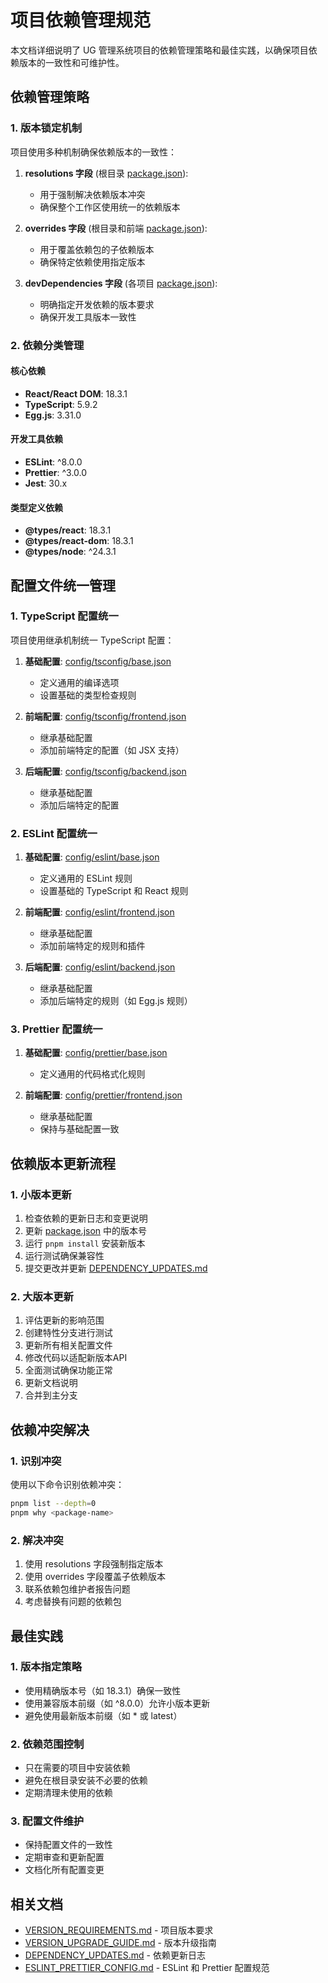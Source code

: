 # 项目依赖管理规范

本文档详细说明了 UG 管理系统项目的依赖管理策略和最佳实践，以确保项目依赖版本的一致性和可维护性。

## 依赖管理策略

### 1. 版本锁定机制

项目使用多种机制确保依赖版本的一致性：

1. **resolutions 字段** (根目录 [package.json](file:///e:/YSY/UG/package.json)):
   - 用于强制解决依赖版本冲突
   - 确保整个工作区使用统一的依赖版本

2. **overrides 字段** (根目录和前端 [package.json](file:///e:/YSY/UG/package.json)):
   - 用于覆盖依赖包的子依赖版本
   - 确保特定依赖使用指定版本

3. **devDependencies 字段** (各项目 [package.json](file:///e:/YSY/UG/package.json)):
   - 明确指定开发依赖的版本要求
   - 确保开发工具版本一致性

### 2. 依赖分类管理

#### 核心依赖
- **React/React DOM**: 18.3.1
- **TypeScript**: 5.9.2
- **Egg.js**: 3.31.0

#### 开发工具依赖
- **ESLint**: ^8.0.0
- **Prettier**: ^3.0.0
- **Jest**: 30.x

#### 类型定义依赖
- **@types/react**: 18.3.1
- **@types/react-dom**: 18.3.1
- **@types/node**: ^24.3.1

## 配置文件统一管理

### 1. TypeScript 配置统一

项目使用继承机制统一 TypeScript 配置：

1. **基础配置**: [config/tsconfig/base.json](file:///e:/YSY/UG/config/tsconfig/base.json)
   - 定义通用的编译选项
   - 设置基础的类型检查规则

2. **前端配置**: [config/tsconfig/frontend.json](file:///e:/YSY/UG/config/tsconfig/frontend.json)
   - 继承基础配置
   - 添加前端特定的配置（如 JSX 支持）

3. **后端配置**: [config/tsconfig/backend.json](file:///e:/YSY/UG/config/tsconfig/backend.json)
   - 继承基础配置
   - 添加后端特定的配置

### 2. ESLint 配置统一

1. **基础配置**: [config/eslint/base.json](file:///e:/YSY/UG/config/eslint/base.json)
   - 定义通用的 ESLint 规则
   - 设置基础的 TypeScript 和 React 规则

2. **前端配置**: [config/eslint/frontend.json](file:///e:/YSY/UG/config/eslint/frontend.json)
   - 继承基础配置
   - 添加前端特定的规则和插件

3. **后端配置**: [config/eslint/backend.json](file:///e:/YSY/UG/config/eslint/backend.json)
   - 继承基础配置
   - 添加后端特定的规则（如 Egg.js 规则）

### 3. Prettier 配置统一

1. **基础配置**: [config/prettier/base.json](file:///e:/YSY/UG/config/prettier/base.json)
   - 定义通用的代码格式化规则

2. **前端配置**: [config/prettier/frontend.json](file:///e:/YSY/UG/config/prettier/frontend.json)
   - 继承基础配置
   - 保持与基础配置一致

## 依赖版本更新流程

### 1. 小版本更新
1. 检查依赖的更新日志和变更说明
2. 更新 [package.json](file:///e:/YSY/UG/package.json) 中的版本号
3. 运行 `pnpm install` 安装新版本
4. 运行测试确保兼容性
5. 提交更改并更新 [DEPENDENCY_UPDATES.md](DEPENDENCY_UPDATES.md)

### 2. 大版本更新
1. 评估更新的影响范围
2. 创建特性分支进行测试
3. 更新所有相关配置文件
4. 修改代码以适配新版本API
5. 全面测试确保功能正常
6. 更新文档说明
7. 合并到主分支

## 依赖冲突解决

### 1. 识别冲突
使用以下命令识别依赖冲突：
```bash
pnpm list --depth=0
pnpm why <package-name>
```

### 2. 解决冲突
1. 使用 resolutions 字段强制指定版本
2. 使用 overrides 字段覆盖子依赖版本
3. 联系依赖包维护者报告问题
4. 考虑替换有问题的依赖包

## 最佳实践

### 1. 版本指定策略
- 使用精确版本号（如 18.3.1）确保一致性
- 使用兼容版本前缀（如 ^8.0.0）允许小版本更新
- 避免使用最新版本前缀（如 * 或 latest）

### 2. 依赖范围控制
- 只在需要的项目中安装依赖
- 避免在根目录安装不必要的依赖
- 定期清理未使用的依赖

### 3. 配置文件维护
- 保持配置文件的一致性
- 定期审查和更新配置
- 文档化所有配置变更

## 相关文档

- [VERSION_REQUIREMENTS.md](VERSION_REQUIREMENTS.md) - 项目版本要求
- [VERSION_UPGRADE_GUIDE.md](VERSION_UPGRADE_GUIDE.md) - 版本升级指南
- [DEPENDENCY_UPDATES.md](DEPENDENCY_UPDATES.md) - 依赖更新日志
- [ESLINT_PRETTIER_CONFIG.md](ESLINT_PRETTIER_CONFIG.md) - ESLint 和 Prettier 配置规范